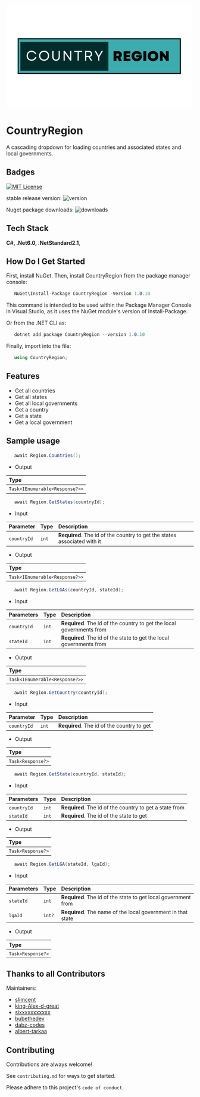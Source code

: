 ![CountryRegion A cascading dropdown for loading countries and associated states and local governments.](https://raw.githubusercontent.com/Slimcent/CountryRegion/master/images/CountryRegion.png)

# CountryRegion

A cascading dropdown for loading countries and associated states and local governments.

## Badges

[![MIT License](https://img.shields.io/badge/License-MIT-green.svg)](https://choosealicense.com/licenses/mit/)

stable release version: ![version](https://img.shields.io/badge/version-1.0.9-blue)


Nuget package downloads: ![downloads](https://img.shields.io/badge/downloads-2.6K-brightgreen)

## Tech Stack

**C#, .Net6.0, .NetStandard2.1**, 


## How Do I Get Started

First, install NuGet. Then, install CountryRegion from the package manager console:

```C#   
   NuGet\Install-Package CountryRegion -Version 1.0.10
```
 This command is intended to be used within the Package Manager Console in Visual Studio, as it uses the NuGet module's version of Install-Package.


Or from the .NET CLI as:
```C#   
   dotnet add package CountryRegion --version 1.0.10
```

Finally, import into the file:
```C#   
   using CountryRegion;
```

## Features
- Get all countries
- Get all states
- Get all local governments
- Get a country
- Get a state
- Get a local government

## Sample usage

```C#
   await Region.Countries();
```

- Output

| Type     |
| :------- |
| `Task<IEnumerable<Response?>>` |


```C#
   await Region.GetStates(countryId);
```

- Input

| Parameter	  | Type     | Description																|
| :--------   | :------- | :-------------------------												|
| `countryId` | `int`	 | **Required**. The id of the country to get the states associated with it	|

- Output

| Type							 |
| :-------						 |
| `Task<IEnumerable<Response?>>` |


```C#
   await Region.GetLGAs(countryId, stateId);
```

- Input

| Parameters	| Type		| Description															|
| :--------		| :-------	| :-------------------------											|
| `countryId`	| `int`		| **Required**. The id of the country to get the local governments from |
| `stateId`		| `int`		| **Required**. The id of the state to get the local governments from	|

- Output

| Type							 |
| :-------						 |
| `Task<IEnumerable<Response?>>` |


```C#
   await Region.GetCountry(countryId);
```

- Input

| Parameter	  | Type  | Description								   |
| :--------			  | :------- | :-------------------------	   |
| `countryId` | `int` | **Required**. The id of the country to get |

- Output

| Type				|
| :-------			|
| `Task<Response?>` |


```C#
   await Region.GetState(countryId, stateId);
```

- Input

| Parameters	| Type     | Description											|
| :--------		| :------- | :-------------------------								|
| `countryId`  | `int`	| **Required**. The id of the country to get a state from	|
| `stateId`		| `int`	| **Required**. The id of the state to get					|

- Output

| Type				|
| :-------			|
| `Task<Response?>`	|


```C#
   await Region.GetLGA(stateId, lgaId);
```

- Input

| Parameters | Type     | Description													  |
| :--------	 | :------- | :-------------------------									  |
| `stateId`	 | `int`	| **Required**. The id of the state to get local government from  |
| `lgaId`	 | `int?`	| **Required**. The name of the local government in that state	  |

- Output

| Type     |
| :------- |
| `Task<Response?>` |



## Thanks to all Contributors

Maintainers:

- [slimcent](https://github.com/Slimcent) 
- [king-Alex-d-great](https://github.com/king-Alex-d-great)
- [sixxxxxxxxxxx](https://github.com/sixxxxxxxxxxx)
- [bubethedev](https://github.com/bubethedev)
- [dabz-codes](https://github.com/dabz-codes)
- [albert-tarkaa](https://github.com/albert-tarkaa)

## Contributing

Contributions are always welcome!

See `contributing.md` for ways to get started.

Please adhere to this project's `code of conduct`.
